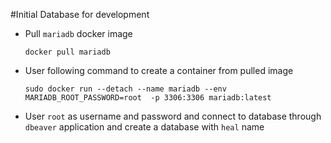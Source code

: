 #Initial Database for development
- Pull `mariadb` docker image
  ```
  docker pull mariadb
  ```
- User following command to create a container from pulled image
    ```
    sudo docker run --detach --name mariadb --env MARIADB_ROOT_PASSWORD=root  -p 3306:3306 mariadb:latest
    ```
- User `root` as username and password and connect to database through `dbeaver` application and create a database with `heal` name
